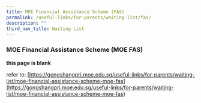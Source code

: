 ```yaml
---
title: MOE Financial Assistance Scheme (FAS)
permalink: /useful-links/for-parents/waiting-list/fas/
description: ""
third_nav_title: Waiting List
---
```

### **MOE Financial Assistance Scheme (MOE FAS)**

**this page is blank**

refer to: [https://gongshangpri.moe.edu.sg/useful-links/for-parents/waiting-list/moe-financial-assistance-scheme-moe-fas](https://gongshangpri.moe.edu.sg/useful-links/for-parents/waiting-list/moe-financial-assistance-scheme-moe-fas)